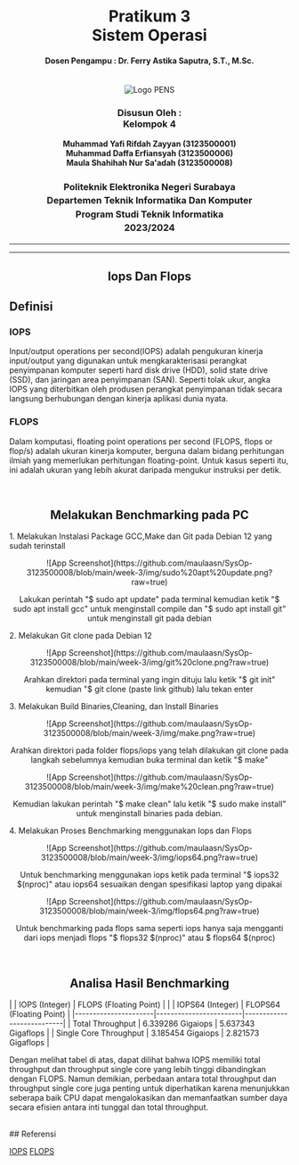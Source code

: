 <div align="center">
  <h1 style="text-align: center;font-weight: bold">Pratikum 3<br>Sistem Operasi</h1>
  <h4 style="text-align: center;">Dosen Pengampu : Dr. Ferry Astika Saputra, S.T., M.Sc.</h4>
</div>
<br/>
<div align="center">
  <img src="https://upload.wikimedia.org/wikipedia/id/4/44/Logo_PENS.png" alt="Logo PENS">
  <h3 style="text-align: center;">Disusun Oleh : <br>Kelompok 4</h3>
  <p style="text-align: center;">
    <strong>Muhammad Yafi Rifdah Zayyan (3123500001)</strong><br>
    <strong>Muhammad Daffa Erfiansyah (3123500006)</strong><br>
    <strong>Maula Shahihah Nur Sa'adah (3123500008)</strong>
  </p>

<h3 style="text-align: center;line-height: 1.5">Politeknik Elektronika Negeri Surabaya<br>Departemen Teknik Informatika Dan Komputer<br>Program Studi Teknik Informatika<br>2023/2024</h3>
  <hr><hr>
</div>

<div>
<h2 align="center">Iops Dan Flops</h2>
<h2>Definisi</h2>
<h3>IOPS</h3>
<p>Input/output operations per second(IOPS) adalah pengukuran kinerja input/output yang digunakan untuk mengkarakterisasi perangkat penyimpanan komputer seperti hard disk drive (HDD), solid state drive (SSD), dan jaringan area penyimpanan (SAN). Seperti tolak ukur, angka IOPS yang diterbitkan oleh produsen perangkat penyimpanan tidak secara langsung berhubungan dengan kinerja aplikasi dunia nyata.</p>
<h3>FLOPS</h3>
<p>Dalam komputasi, floating point operations per second (FLOPS, flops or flop/s) adalah ukuran kinerja komputer, berguna dalam bidang perhitungan ilmiah yang memerlukan perhitungan floating-point. Untuk kasus seperti itu, ini adalah ukuran yang lebih akurat daripada mengukur instruksi per detik.</p>
<br>
<h2 align="center">Melakukan Benchmarking pada PC</h2>
<p>1. Melakukan Instalasi Package GCC,Make dan Git pada Debian 12 yang sudah terinstall</p>
<div align="center">
![App Screenshot](https://github.com/maulaasn/SysOp-3123500008/blob/main/week-3/img/sudo%20apt%20update.png?raw=true)
<p>Lakukan perintah "$ sudo apt update" pada terminal kemudian ketik "$ sudo apt install gcc" untuk menginstall compile dan "$ sudo apt install git" untuk menginstall git pada debian</p>
</div>
<p>2. Melakukan Git clone pada Debian 12</p>
<div align="center">
![App Screenshot](https://github.com/maulaasn/SysOp-3123500008/blob/main/week-3/img/git%20clone.png?raw=true)
<p>Arahkan direktori pada terminal yang ingin dituju lalu ketik "$ git init" kemudian "$ git clone (paste link github) lalu tekan enter</p>
</div>
<p>3. Melakukan Build Binaries,Cleaning, dan Install Binaries</p>
<div align="center">
![App Screenshot](https://github.com/maulaasn/SysOp-3123500008/blob/main/week-3/img/make.png?raw=true)
<p>Arahkan direktori pada folder flops/iops yang telah dilakukan git clone pada langkah sebelumnya kemudian buka terminal dan ketik "$ make"</p>
![App Screenshot](https://github.com/maulaasn/SysOp-3123500008/blob/main/week-3/img/make%20clean.png?raw=true)
<p>Kemudian lakukan perintah "$ make clean" lalu ketik "$ sudo make install" untuk menginstall binaries pada debian.</p>
</div>
<p>4. Melakukan Proses Benchmarking menggunakan Iops dan Flops</p>
<div align="center">
![App Screenshot](https://github.com/maulaasn/SysOp-3123500008/blob/main/week-3/img/iops64.png?raw=true)
<p>Untuk benchmarking menggunakan iops ketik pada terminal "$ iops32 $(nproc)" atau iops64 sesuaikan dengan spesifikasi laptop yang dipakai</p>
![App Screenshot](https://github.com/maulaasn/SysOp-3123500008/blob/main/week-3/img/flops64.png?raw=true)
<p>Untuk benchmarking pada flops sama seperti iops hanya saja mengganti dari iops menjadi flops "$ flops32 $(nproc)" atau $ flops64 $(nproc)</p>
</div>
<br>
<h2 align="center">Analisa Hasil Benchmarking</h2>

<p align-items="center">
<p justify-content="center">

|                      | IOPS (Integer)         | FLOPS (Floating Point)    |
|                      | IOPS64 (Integer)         | FLOPS64 (Floating Point)    |
|----------------------|------------------------|---------------------------|
| Total Throughput     | 6.339286 Gigaiops     | 5.637343 Gigaflops       |
| Single Core Throughput | 3.185454 Gigaiops   | 2.821573 Gigaflops       |
</p>
<p>Dengan melihat tabel di atas, dapat dilihat bahwa IOPS memiliki total throughput dan throughput single core yang lebih tinggi dibandingkan dengan FLOPS. Namun demikian, perbedaan antara total throughput dan throughput single core juga penting untuk diperhatikan karena menunjukkan seberapa baik CPU dapat mengalokasikan dan memanfaatkan sumber daya secara efisien antara inti tunggal dan total throughput.</p>
<br>
</div>
## Referensi

[IOPS](https://en.wikipedia.org/wiki/IOPS)
[FLOPS](https://en.wikipedia.org/wiki/FLOPS)